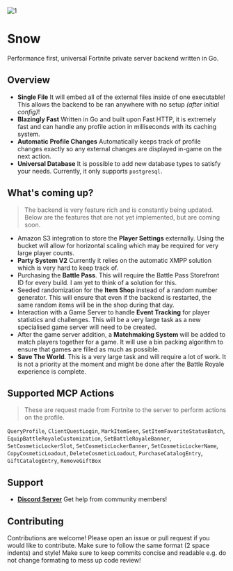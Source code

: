 ![1](https://github.com/ectrc/snow/assets/13946988/fc007f07-3878-46e7-b990-668fc3d758d0)

# Snow

Performance first, universal Fortnite private server backend written in Go.

## Overview

- **Single File** It will embed all of the external files inside of one executable! This allows the backend to be ran anywhere with no setup _(after initial config)_!
- **Blazingly Fast** Written in Go and built upon Fast HTTP, it is extremely fast and can handle any profile action in milliseconds with its caching system.
- **Automatic Profile Changes** Automatically keeps track of profile changes exactly so any external changes are displayed in-game on the next action.
- **Universal Database** It is possible to add new database types to satisfy your needs. Currently, it only supports `postgresql`.

## What's coming up?

> The backend is very feature rich and is constantly being updated. Below are the features that are not yet implemented, but are coming soon.

- Amazon S3 integration to store the **Player Settings** externally. Using the bucket will allow for horizontal scaling which may be required for very large player counts.
- **Party System V2** Currently it relies on the automatic XMPP solution which is very hard to keep track of.
- Purchasing the **Battle Pass**. This will require the Battle Pass Storefront ID for every build. I am yet to think of a solution for this.
- Seeded randomization for the **Item Shop** instead of a random number generator. This will ensure that even if the backend is restarted, the same random items will be in the shop during that day.
- Interaction with a Game Server to handle **Event Tracking** for player statistics and challenges. This will be a very large task as a new specialised game server will need to be created.
- After the game server addition, a **Matchmaking System** will be added to match players together for a game. It will use a bin packing algorithm to ensure that games are filled as much as possible.
- **Save The World**. This is a very large task and will require a lot of work. It is not a priority at the moment and might be done after the Battle Royale experience is complete.

## Supported MCP Actions

> These are request made from Fortnite to the server to perform actions on the profile.

`QueryProfile`, `ClientQuestLogin`, `MarkItemSeen`, `SetItemFavoriteStatusBatch`, `EquipBattleRoyaleCustomization`, `SetBattleRoyaleBanner`, `SetCosmeticLockerSlot`, `SetCosmeticLockerBanner`, `SetCosmeticLockerName`, `CopyCosmeticLoadout`, `DeleteCosmeticLoadout`, `PurchaseCatalogEntry`, `GiftCatalogEntry`, `RemoveGiftBox`

## Support

- **[Discord Server](https://discord.gg/kBefMZA4Qp)** Get help from community members!

## Contributing

Contributions are welcome! Please open an issue or pull request if you would like to contribute. Make sure to follow the same format (2 space indents) and style! Make sure to keep commits concise and readable e.g. do not change formating to mess up code review!
